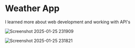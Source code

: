 # Weather App 

I learned more about web development and working with API's


![Screenshot 2025-01-25 231909](https://github.com/user-attachments/assets/dd98cc68-5f2e-4cee-b039-209fac78583a)


![Screenshot 2025-01-25 231821](https://github.com/user-attachments/assets/b95075f3-a117-4f70-9bd9-3ce20476afdd)
